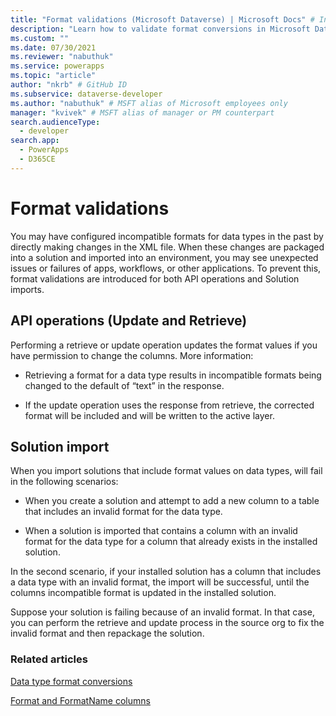 ```yaml
---
title: "Format validations (Microsoft Dataverse) | Microsoft Docs" # Intent and product brand in a unique string of 43-59 chars including spaces
description: "Learn how to validate format conversions in Microsoft Dataverse." # 115-145 characters including spaces. This abstract displays in the search result.
ms.custom: ""
ms.date: 07/30/2021
ms.reviewer: "nabuthuk"
ms.service: powerapps
ms.topic: "article"
author: "nkrb" # GitHub ID
ms.subservice: dataverse-developer
ms.author: "nabuthuk" # MSFT alias of Microsoft employees only
manager: "kvivek" # MSFT alias of manager or PM counterpart
search.audienceType: 
  - developer
search.app: 
  - PowerApps
  - D365CE
---
```


# Format validations

You may have configured incompatible formats for data types in the past by directly making changes in the XML file. When these changes are packaged into a solution and imported into an environment, you may see unexpected issues or failures of apps, workflows, or other applications. To prevent this, format validations are introduced for both API operations and Solution imports.

## API operations (Update and Retrieve)

Performing a retrieve or update operation updates the format values if you have permission to change the columns. More information:

- Retrieving a format for a data type results in incompatible formats being changed to the default of “text” in the response.

- If the update operation uses the response from retrieve, the corrected format will be included and will be written to the active layer.

## Solution import

When you import solutions that include format values on data types, will fail in the following scenarios:

- When you create a solution and attempt to add a new column to a table that includes an invalid format for the data type.

- When a solution is imported that contains a column with an invalid format for the data type for a column that already exists in the installed solution.

In the second scenario, if your installed solution has a column that includes a data type with an invalid format, the import will be successful, until the columns incompatible format is updated in the installed solution.

Suppose your solution is failing because of an invalid format. In that case, you can perform the retrieve and update process in the source org to fix the invalid format and then repackage the solution.

### Related articles

[Data type format conversions](data-type-format-conversions.md)

[Format and FormatName columns](format-and-formatname-columns.md)